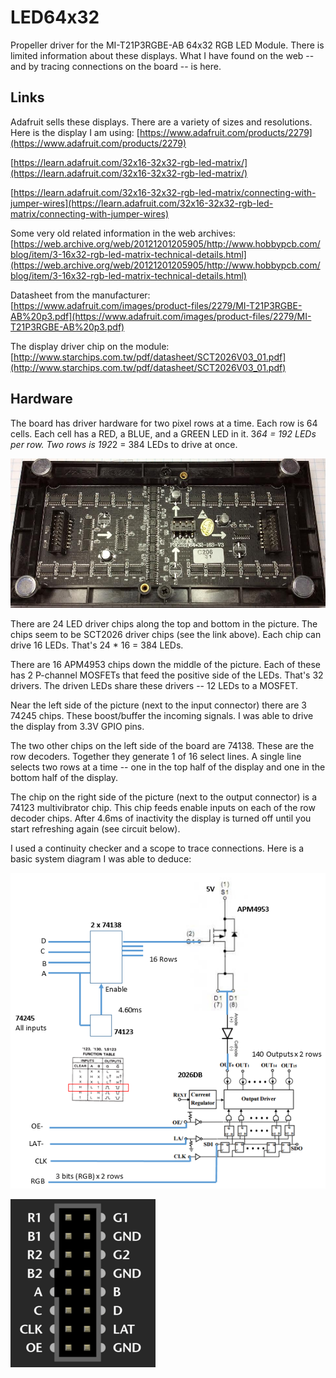 # LED64x32

Propeller driver for the MI-T21P3RGBE-AB 64x32 RGB LED Module. There is limited information about these
displays. What I have found on the web -- and by tracing connections on the board -- is here.

## Links

Adafruit sells these displays. There are a variety of sizes and resolutions. Here is the
display I am using: 
[https://www.adafruit.com/products/2279](https://www.adafruit.com/products/2279)

[https://learn.adafruit.com/32x16-32x32-rgb-led-matrix/](https://learn.adafruit.com/32x16-32x32-rgb-led-matrix/)

[https://learn.adafruit.com/32x16-32x32-rgb-led-matrix/connecting-with-jumper-wires](https://learn.adafruit.com/32x16-32x32-rgb-led-matrix/connecting-with-jumper-wires)

Some very old related information in the web archives:
[https://web.archive.org/web/20121201205905/http://www.hobbypcb.com/blog/item/3-16x32-rgb-led-matrix-technical-details.html](https://web.archive.org/web/20121201205905/http://www.hobbypcb.com/blog/item/3-16x32-rgb-led-matrix-technical-details.html)

Datasheet from the manufacturer:
[https://www.adafruit.com/images/product-files/2279/MI-T21P3RGBE-AB%20p3.pdf](https://www.adafruit.com/images/product-files/2279/MI-T21P3RGBE-AB%20p3.pdf)

The display driver chip on the module:
[http://www.starchips.com.tw/pdf/datasheet/SCT2026V03_01.pdf](http://www.starchips.com.tw/pdf/datasheet/SCT2026V03_01.pdf)

## Hardware

The board has driver hardware for two pixel rows at a time. Each row is 64 cells. Each cell has a RED, a BLUE, and a GREEN LED in it.
3*64 = 192 LEDs per row. Two rows is 192*2 = 384 LEDs to drive at once.

![](https://github.com/topherCantrell/LED64x32/blob/master/art/back.png)

There are 24 LED driver chips along the top and bottom in the picture. The chips seem to be SCT2026 driver chips (see the link above).
Each chip can drive 16 LEDs. That's 24 * 16 = 384 LEDs.

There are 16 APM4953 chips down the middle of the picture. Each of these has 2 P-channel MOSFETs that feed the positive side of the LEDs. That's 
32 drivers. The driven LEDs share these drivers -- 12 LEDs to a MOSFET.

Near the left side of the picture (next to the input connector) there are 3 74245 chips. These boost/buffer the incoming signals. I was able to drive
the display from 3.3V GPIO pins.

The two other chips on the left side of the board are 74138. These are the row decoders. Together they generate 1 of 16 select lines. A single line
selects two rows at a time -- one in the top half of the display and one in the bottom half of the display.

The chip on the right side of the picture (next to the output connector) is a 74123 multivibrator chip. This chip feeds enable inputs on each of
the row decoder chips. After 4.6ms of inactivity the display is turned off until you start refreshing again (see circuit below).

I used a continuity checker and a scope to trace connections. Here is a basic system diagram I was able to deduce:

![](https://github.com/topherCantrell/LED64x32/blob/master/art/system.png)



![](https://github.com/topherCantrell/LED64x32/blob/master/art/displayPinout.png)